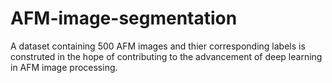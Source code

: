 # AFM-image-segmentation
A dataset containing 500 AFM images and thier corresponding labels is construted in the hope  of contributing to the advancement of deep learning in AFM image processing. 
